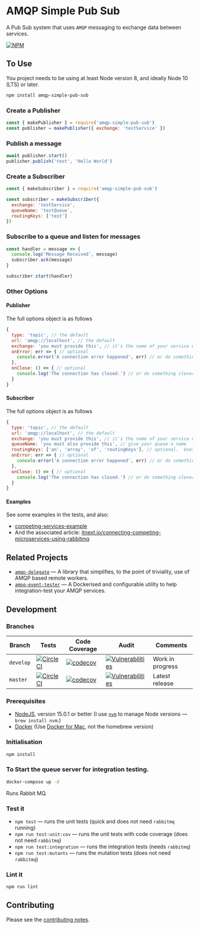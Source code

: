 # AMQP Simple Pub Sub

A Pub Sub system that uses `AMQP` messaging to exchange data between services.

[![NPM](https://nodei.co/npm/amqp-simple-pub-sub.png)](https://nodei.co/npm/amqp-simple-pub-sub/)

## To Use

You project needs to be using at least Node version 8, and ideally Node 10 (LTS) or later.

```sh
npm install amqp-simple-pub-sub
```

### Create a Publisher

```js
const { makePublisher } = require('amqp-simple-pub-sub')
const publisher = makePublisher({ exchange: 'testService' })
```

### Publish a message

```js
await publisher.start()
publisher.publish('test', 'Hello World')
```

### Create a Subscriber

```js
const { makeSubscriber } = require('amqp-simple-pub-sub')

const subscriber = makeSubscriber({
  exchange: 'testService',
  queueName: 'testQueue',
  routingKeys: ['test']
})
```

### Subscribe to a queue and listen for messages

```js
const handler = message => {
  console.log('Message Received', message)
  subscriber.ack(message)
}

subscriber.start(handler)
```

### Other Options

#### Publisher

The full options object is as follows

```js
{
  type: 'topic', // the default
  url: 'amqp://localhost', // the default
  exchange: 'you must provide this', // it's the name of your service usually
  onError: err => { // optional
    console.error('A connection error happened', err) // or do something clever
  },
  onClose: () => { // optional
    console.log('The connection has closed.') // or do something clever
  }
}
```

#### Subscriber

The full options object is as follows

```js
{
  type: 'topic', // the default
  url: 'amqp://localhost', // the default
  exchange: 'you must provide this', // it's the name of your service usually
  queueName: 'you must also provide this', // give your queue a name
  routingKeys: ['an', 'array', 'of', 'routingKeys'], // optional.  Uses [queueName] otherwise.
  onError: err => { // optional
    console.error('A connection error happened', err) // or do something clever
  },
  onClose: () => { // optional
    console.log('The connection has closed.') // or do something clever
  }
}
```

#### Examples

See some examples in the tests, and also:

- [competing-services-example](https://github.com/davesag/competing-services-example)
- And the associated article: [itnext.io/connecting-competing-microservices-using-rabbitmq](https://itnext.io/connecting-competing-microservices-using-rabbitmq-28e5269861b6)

## Related Projects

- [`amqp-delegate`](https://github.com/davesag/amqp-delegate) — A library that simplifies, to the point of triviality, use of AMQP based remote workers.
- [`ampq-event-tester`](https://github.com/davesag/amqp-event-tester) — A Dockerised and configurable utility to help integration-test your AMQP services.

## Development

### Branches

<!-- prettier-ignore -->
| Branch | Tests | Code Coverage | Audit | Comments |
| ------ | ----- | ------------- | ----- | -------- |
| `develop` | [![CircleCI](https://circleci.com/gh/davesag/amqp-simple-pub-sub/tree/develop.svg?style=svg)](https://circleci.com/gh/davesag/amqp-simple-pub-sub/tree/develop) | [![codecov](https://codecov.io/gh/davesag/amqp-simple-pub-sub/branch/develop/graph/badge.svg)](https://codecov.io/gh/davesag/amqp-simple-pub-sub) | [![Vulnerabilities](https://snyk.io/test/github/davesag/amqp-simple-pub-sub/develop/badge.svg)](https://snyk.io/test/github/davesag/amqp-simple-pub-sub/develop) | Work in progress |
| `master` | [![CircleCI](https://circleci.com/gh/davesag/amqp-simple-pub-sub/tree/master.svg?style=svg)](https://circleci.com/gh/davesag/amqp-simple-pub-sub/tree/master) | [![codecov](https://codecov.io/gh/davesag/amqp-simple-pub-sub/branch/master/graph/badge.svg)](https://codecov.io/gh/davesag/amqp-simple-pub-sub) | [![Vulnerabilities](https://snyk.io/test/github/davesag/amqp-simple-pub-sub/master/badge.svg)](https://snyk.io/test/github/davesag/amqp-simple-pub-sub/master) | Latest release |

### Prerequisites

- [NodeJS](htps://nodejs.org), version 15.0.1 or better (I use [`nvm`](https://github.com/creationix/nvm) to manage Node versions — `brew install nvm`.)
- [Docker](https://www.docker.com) (Use [Docker for Mac](https://docs.docker.com/docker-for-mac/), not the homebrew version)

### Initialisation

```sh
npm install
```

### To Start the queue server for integration testing.

```sh
docker-compose up -d
```

Runs Rabbit MQ.

### Test it

- `npm test` — runs the unit tests (quick and does not need `rabbitmq` running)
- `npm run test:unit:cov` — runs the unit tests with code coverage (does not need `rabbitmq`)
- `npm run test:integration` — runs the integration tests (needs `rabbitmq`)
- `npm run test:mutants` — runs the mutation tests (does not need `rabbitmq`)

### Lint it

```sh
npm run lint
```

## Contributing

Please see the [contributing notes](CONTRIBUTING.md).
